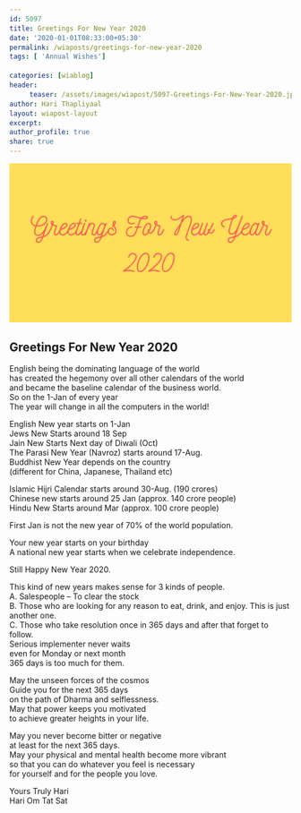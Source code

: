 ```yaml
--- 
id: 5097 
title: Greetings For New Year 2020
date: '2020-01-01T08:33:00+05:30'
permalink: /wiaposts/greetings-for-new-year-2020
tags: [ 'Annual Wishes']

categories: [wiablog] 
header:
     teaser: /assets/images/wiapost/5097-Greetings-For-New-Year-2020.jpg
author: Hari Thapliyaal 
layout: wiapost-layout
excerpt:  
author_profile: true 
share: true 
---
```


![Greetings For New Year 2020](/assets/images/wiapost/5097-Greetings-For-New-Year-2020.jpg)   
   
## Greetings For New Year 2020   
   
English being the dominating language of the world  
has created the hegemony over all other calendars of the world  
and became the baseline calendar of the business world.  
So on the 1-Jan of every year  
The year will change in all the computers in the world!

English New year starts on 1-Jan  
Jews New Starts around 18 Sep  
Jain New Starts Next day of Diwali (Oct)  
The Parasi New Year (Navroz) starts around 17-Aug.  
Buddhist New Year depends on the country  
(different for China, Japanese, Thailand etc)

Islamic Hijri Calendar starts around 30-Aug. (190 crores)  
Chinese new starts around 25 Jan (approx. 140 crore people)  
Hindu New Starts around Mar (approx. 100 crore people)

First Jan is not the new year of 70% of the world population.

Your new year starts on your birthday  
A national new year starts when we celebrate independence.

Still Happy New Year 2020.

This kind of new years makes sense for 3 kinds of people.  
A. Salespeople – To clear the stock  
B. Those who are looking for any reason to eat, drink, and enjoy. This is just another one.  
C. Those who take resolution once in 365 days and after that forget to follow.  
Serious implementer never waits  
even for Monday or next month  
365 days is too much for them.

May the unseen forces of the cosmos  
Guide you for the next 365 days  
on the path of Dharma and selflessness.  
May that power keeps you motivated  
to achieve greater heights in your life.

May you never become bitter or negative  
at least for the next 365 days.  
May your physical and mental health become more vibrant  
so that you can do whatever you feel is necessary  
for yourself and for the people you love.

Yours Truly Hari  
Hari Om Tat Sat


